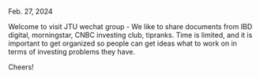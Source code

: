 Feb. 27, 2024

Welcome to visit JTU wechat group - 
We like to share documents from IBD digital, morningstar, CNBC investing club, tipranks. 
Time is limited, and it is important to get organized so people can get ideas what to work on in terms of investing problems they have. 

Cheers!
